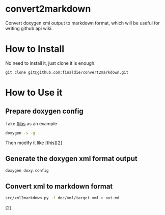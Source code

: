 convert2markdown
================

Convert doxygen xml output to markdown format, which will be useful for writing github api wiki.

# How to Install
No need to install it, just clone it is enough.
```
git clone git@github.com:finaldie/convert2markdown.git
```

# How to Use it
## Prepare doxygen config
Take [flibs][1] as an example
```bash
doxygen -s -g

```
Then modify it like [this][2]

## Generate the doxygen xml format output
```bash
doxygen doxy.config
```

## Convert xml to markdown format
```bash
src/xml2markdown.py -f doc/xml/target.xml > out.md
```

[1]: https://github.com/finaldie/final_libs
[2]: 
